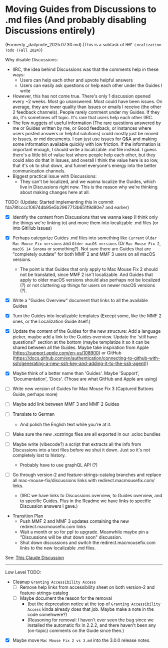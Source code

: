 
# Moving Guides from Discussions to .md files (And probably disabling Discussions entirely)

(Formerly _dailynote_2025.07.30.md)
(This is a subtask of `MMF Localization Todo (Fall 2024)`)

Why disable Discussions:
- IIRC, the idea behind Discussions was that the comments help in these ways:
    - Users can help each other and upvote helpful answers
    - Users can easily ask questions or help each other under the Guides I write
- However, this has not come true. There's only 1 discussion opened every ~2 weeks. Most go unanswered. Most could have been issues. On average, they are lower quality than Issues or emails I receive (the other 2 feedback channels). People rarely comment under my Guides. If they do, it's sometimes off topic. It's rare that users help each other IIRC. 
- The few nuggets of useful information (The rare questions answered by me or Guides written by me, or Good feedback, or instances where users posted answers or helpful solutions) could mostly just be moved to Issues, or md documents. I can just use issues for Q&A and making some information available quickly with low friction. If the information is important enough, I should write a localizable .md file instead. I guess there's a little bit of value lost where people help each other, but they could also do that in Issues, and overall I think the value here is so low, that it's ok to shut down, and funnel everyone's energy into the better communication channels.
- Biggest practical issue with Discussions:
    - They can't be localized, and we wanna localize the Guides, which live in Discussions right now. This is the reason why we're thinking about making changes here at all.

TODO: 
    (Update: Started implementing this in commit fda78fcccc106744b95e5b2967713b651f9d80e7 and earlier)
    
- [x] Identify the content from Discussions that we wanna keep (I think only the things we're linking to) and move them into localizable .md files (or into GitHub Issues)
- [x] Perhaps categorize Guides .md files into something like `Current` `Older Mac Mouse Fix versions` and `Older macOS versions` (Or `Mac Mouse Fix 2`, `macOS 14 Sonoma` or something?). Not sure there are Guides that are "completely outdate" for both MMF 2 and MMF 3 users on all macOS versions.
    - The point is that Guides that only apply to Mac Mouse Fix 2 should not be translated, since MMF 2 isn't localizable. And Guides that apply to older macOS versions should also perhaps not be localized (?) or not cluttering up things for users on newer macOS versions (?).
- [x] Write a "Guides Overview" document that links to all the available Guides
- [x] Turn the Guides into localizable templates (Except some, like the MMF 2 ones, or the Localization Guide itself.)
- [x] Update the content of the Guides for the new structure: Add a language picker, maybe add a link to the Guides overview. Update the 'still have questions?' section at the bottom (maybe templatize it so it can be shared between all the Guides. Maybe take inspiration from Apple (https://support.apple.com/en-us/108900) or GitHub (https://docs.github.com/en/authentication/connecting-to-github-with-ssh/generating-a-new-ssh-key-and-adding-it-to-the-ssh-agent))
- [x] Maybe think of a better name than 'Guides'. Maybe 'Support', 'Documentation', 'Docs'. (Those are what GitHub and Apple are using)
- [ ] Write new version of Guides for Mac Mouse Fix 3 (Captured Buttons Guide, perhaps more)
- [ ] Maybe add link between MMF 3 and MMF 2 Guides
- [ ] Translate to German
    - And polish the English text while you're at it.
- [ ] Make sure the new .xcstrings files are all exported in our .xcloc bundles

- [ ] Maybe write (vibecode?) a script that extracts all the info from Discussions into a text files before we shut it down. Just so it's not completely lost to history.
    - Probably have to use graphQL API (?)

- [ ] Go through version-2 and feature-strings-catalog branches and replace all mac-mouse-fix/discussions links with redirect.macmousefix.com/ links. 
    - (IIRC we have links to Discussions overview, to Guides overview, and to specific Guides. Plus in the Readme we have links to specific Discussion answers I gave.)

- Transition Plan
    - Push MMF 2 and MMF 3 updates containing the new redirect.macmousefix.com links
    - Wait a month or so for ppl to upgrade. Meanwhile maybe pin a "Discussions will be shut down soon" discussion.
    - Shut down discussions and switch the redirect.macmousefix.com links to the new localizable .md files.

See: [This Claude Discussion](https://claude.ai/share/680a78bd-9edb-4300-95ff-afe016841a5b)


---

Low Level TODO:
- Cleanup `Granting Accessibility Access`
    - [ ] Remove help links from accessibility sheet on both version-2 and feature-strings-catalog
    - [ ] Maybe document the reason for the removal 
        - (but the deprecation notice at the top of `Granting Accessibility Access` kinda already does that job. Maybe make a note in the code somehwere?)
        - (Reasoning for removal: I haven't ever seen the bug since we installed the automatic fix in 2.2.2, and there haven't been any (on-topic) comments on the Guide since then.)
- [x] Maybe move `Mac Mouse Fix 2 vs 3.md` into the 3.0.0 release notes.